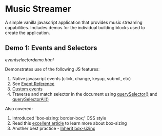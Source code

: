 Music Streamer
===============

A simple vanilla javascript application that provides music streaming capabilities.
Includes demos for the individual building blocks used to create the application.

Demo 1: Events and Selectors
----------------------------
*eventselectordemo.html*

Demonstrates use of the following JS features:

1. Native javascript events (click, change, keyup, submit, etc)
  1. See [Event Reference](https://developer.mozilla.org/en-US/docs/Web/Events)
2. [Custom events](https://developer.mozilla.org/en-US/docs/Web/Guide/Events/Creating_and_triggering_events)
3. Traverse and match selector in the document using [querySelector()](https://developer.mozilla.org/en-US/docs/Web/API/Document/querySelector)
  and [querySelectorAll()](https://developer.mozilla.org/en-US/docs/Web/API/Document/querySelectorAll)
        
Also covered:

1. Introduced 'box-sizing: border-box;' CSS style
  1. Read this [excellent article](https://css-tricks.com/international-box-sizing-awareness-day/) to learn more about box-sizing
  2. Another best practice - [Inherit box-sizing](https://css-tricks.com/inheriting-box-sizing-probably-slightly-better-best-practice/)